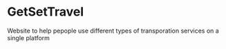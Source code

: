 # GetSetTravel

Website to help pepople use different types of transporation services on a single platform